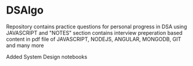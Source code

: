 # DSAlgo

Repository contains practice questions for personal progress in DSA using JAVASCRIPT
and "NOTES" section contains interview preperation based content in pdf file of JAVASCRIPT, NODEJS, ANGULAR, MONGODB, GIT and many more


Added System Design notebooks
